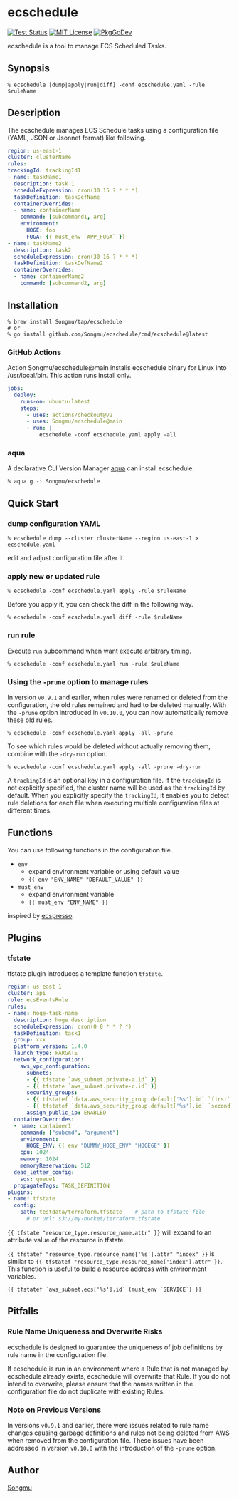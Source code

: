 ecschedule
=======

[![Test Status](https://github.com/Songmu/ecschedule/workflows/test/badge.svg?branch=main)][actions]
[![MIT License](http://img.shields.io/badge/license-MIT-blue.svg?style=flat-square)][license]
[![PkgGoDev](https://pkg.go.dev/badge/github.com/Songmu/ecschedule)][PkgGoDev]

[actions]: https://github.com/Songmu/ecschedule/actions?workflow=test
[license]: https://github.com/Songmu/ecschedule/blob/main/LICENSE
[PkgGoDev]: https://pkg.go.dev/github.com/Songmu/ecschedule

ecschedule is a tool to manage ECS Scheduled Tasks.

## Synopsis

```command
% ecschedule [dump|apply|run|diff] -conf ecschedule.yaml -rule $ruleName
```

## Description

The ecschedule manages ECS Schedule tasks using a configuration file (YAML, JSON or Jsonnet format) like following.

```yaml
region: us-east-1
cluster: clusterName
rules:
trackingId: trackingId1
- name: taskName1
  description: task 1
  scheduleExpression: cron(30 15 ? * * *)
  taskDefinition: taskDefName
  containerOverrides:
  - name: containerName
    command: [subcommand1, arg]
    environment:
      HOGE: foo
      FUGA: {{ must_env `APP_FUGA` }}
- name: taskName2
  description: task2
  scheduleExpression: cron(30 16 ? * * *)
  taskDefinition: taskDefName2
  containerOverrides:
  - name: containerName2
    command: [subcommand2, arg]
```

## Installation

```console
% brew install Songmu/tap/ecschedule
# or
% go install github.com/Songmu/ecschedule/cmd/ecschedule@latest
```

### GitHub Actions

Action Songmu/ecschedule@main installs ecschedule binary for Linux into /usr/local/bin. This action runs install only.

```yaml
jobs:
  deploy:
    runs-on: ubuntu-latest
    steps:
      - uses: actions/checkout@v2
      - uses: Songmu/ecschedule@main
      - run: |
          ecschedule -conf ecschedule.yaml apply -all
```

### aqua

A declarative CLI Version Manager [aqua](https://aquaproj.github.io/) can install ecschedule.

```console
% aqua g -i Songmu/ecschedule
```

## Quick Start

### dump configuration YAML

```console
% ecschedule dump --cluster clusterName --region us-east-1 > ecschedule.yaml
```

edit and adjust configuration file after it.

### apply new or updated rule

```console
% ecschedule -conf ecschedule.yaml apply -rule $ruleName
```

Before you apply it, you can check the diff in the following way.

```console
% ecschedule -conf ecschedule.yaml diff -rule $ruleName
```

### run rule

Execute `run` subcommand when want execute arbitrary timing.

```console
% ecschedule -conf ecschedule.yaml run -rule $ruleName
```

### Using the `-prune` option to manage rules

In version `v0.9.1` and earlier, when rules were renamed or deleted from the configuration, the old rules remained and had to be deleted manually. With the `-prune` option introduced in `v0.10.0`, you can now automatically remove these old rules.

```console
% ecschedule -conf ecschedule.yaml apply -all -prune
```

To see which rules would be deleted without actually removing them, combine with the `-dry-run` option.

```console
% ecschedule -conf ecschedule.yaml apply -all -prune -dry-run
```

A `trackingId` is an optional key in a configuration file. If the `trackingId` is not explicitly specified, the cluster name will be used as the `trackingId` by default.
When you explicitly specify the `trackingId`, it enables you to detect rule deletions for each file when executing multiple configuration files at different times.

## Functions

You can use following functions in the configuration file.

- `env`
    - expand environment variable or using default value
    - `{{ env "ENV_NAME" "DEFAULT_VALUE" }}`
- `must_env`
    - expand environment variable
    - `{{ must_env "ENV_NAME" }}`

inspired by [ecspresso](https://github.com/kayac/ecspresso).

## Plugins

### tfstate

tfstate plugin introduces a template function `tfstate`.

```yaml
region: us-east-1
cluster: api
role: ecsEventsRole
rules:
- name: hoge-task-name
  description: hoge description
  scheduleExpression: cron(0 0 * * ? *)
  taskDefinition: task1
  group: xxx
  platform_version: 1.4.0
  launch_type: FARGATE
  network_configuration:
    aws_vpc_configuration:
      subnets:
      - {{ tfstate `aws_subnet.private-a.id` }}
      - {{ tfstate `aws_subnet.private-c.id` }}
      security_groups:
      - {{ tfstatef `data.aws_security_group.default['%s'].id` `first` }}
      - {{ tfstatef `data.aws_security_group.default['%s'].id` `second` }}
      assign_public_ip: ENABLED
  containerOverrides:
  - name: container1
    command: ["subcmd", "argument"]
    environment:
      HOGE_ENV: {{ env "DUMMY_HOGE_ENV" "HOGEGE" }}
    cpu: 1024
    memory: 1024
    memoryReservation: 512
  dead_letter_config:
    sqs: queue1
  propagateTags: TASK_DEFINITION
plugins:
- name: tfstate
  config:
    path: testdata/terraform.tfstate    # path to tfstate file
      # or url: s3://my-bucket/terraform.tfstate
```

`{{ tfstate "resource_type.resource_name.attr" }}` will expand to an attribute value of the resource in tfstate.

`{{ tfstatef "resource_type.resource_name['%s'].attr" "index" }}` is similar to `{{ tfstatef "resource_type.resource_name['index'].attr" }}`.
This function is useful to build a resource address with environment variables.

```
{{ tfstatef `aws_subnet.ecs['%s'].id` (must_env `SERVICE`) }}
```

## Pitfalls

### Rule Name Uniqueness and Overwrite Risks

ecschedule is designed to guarantee the uniqueness of job definitions by rule name in the configuration file.

If ecschedule is run in an environment where a Rule that is not managed by ecschedule already exists, ecschedule will overwrite that Rule. If you do not intend to overwrite, please ensure that the names written in the configuration file do not duplicate with existing Rules.

### Note on Previous Versions

In versions `v0.9.1` and earlier, there were issues related to rule name changes causing garbage definitions and rules not being deleted from AWS when removed from the configuration file. These issues have been addressed in version `v0.10.0` with the introduction of the `-prune` option.

## Author

[Songmu](https://github.com/Songmu)

